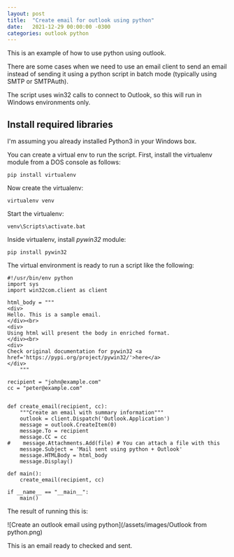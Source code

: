 ```yaml
---
layout: post
title:  "Create email for outlook using python"
date:   2021-12-29 00:00:00 -0300
categories: outlook python
---
```


This is an example of how to use python using outlook.

There are some cases when we need to use an email client to send an email instead of sending it using a python script in batch mode (typically using SMTP or SMTPAuth).

The script uses win32 calls to connect to Outlook, so this will run in Windows environments only.

## Install required libraries

I'm assuming you already installed Python3 in your Windows box.

You can create a virtual env to run the script. First, install the virtualenv module from a DOS console as follows:

```console
pip install virtualenv
```

Now create the virtualenv:

```console
virtualenv venv
```

Start the virtualenv:

```console
venv\Scripts\activate.bat
```

Inside virtualenv, install *pywin32* module:

```console
pip install pywin32
```

The virtual environment is ready to run a script like the following:

```console
#!/usr/bin/env python
import sys
import win32com.client as client

html_body = """
<div>
Hello. This is a sample email.
</div><br>
<div>
Using html will present the body in enriched format.
</div><br>
<div>
Check original documentation for pywin32 <a href='https://pypi.org/project/pywin32/'>here</a>
</div>
    """

recipient = "john@example.com"
cc = "peter@example.com"


def create_email(recipient, cc):
    """Create an email with summary information"""
    outlook = client.Dispatch('Outlook.Application')
    message = outlook.CreateItem(0)
    message.To = recipient
    message.CC = cc
#    message.Attachments.Add(file) # You can attach a file with this
    message.Subject = 'Mail sent using python + Outlook'
    message.HTMLBody = html_body
    message.Display()

def main():
    create_email(recipient, cc)

if __name__ == "__main__":
    main()
```

The result of running this is:

![Create an outlook email using python](/assets/images/Outlook from python.png)

This is an email ready to checked and sent.

